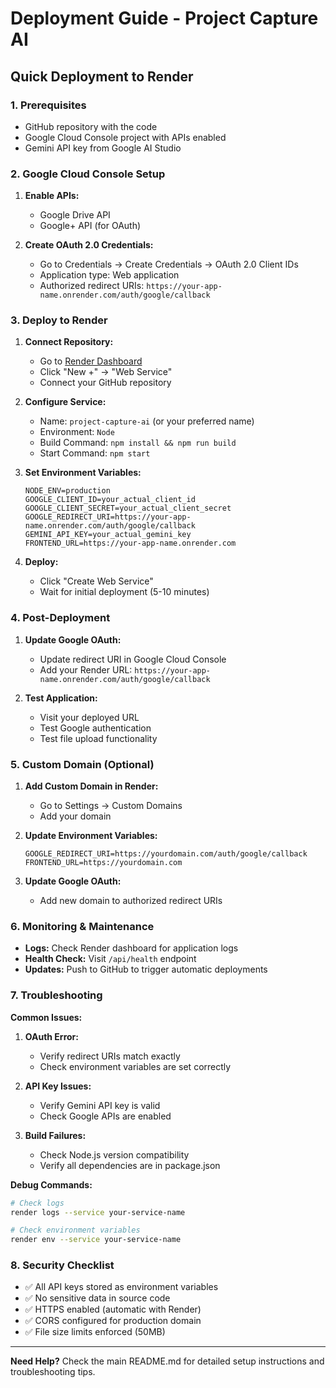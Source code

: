 # Deployment Guide - Project Capture AI

## Quick Deployment to Render

### 1. Prerequisites

- GitHub repository with the code
- Google Cloud Console project with APIs enabled
- Gemini API key from Google AI Studio

### 2. Google Cloud Console Setup

1. **Enable APIs:**
   - Google Drive API
   - Google+ API (for OAuth)

2. **Create OAuth 2.0 Credentials:**
   - Go to Credentials → Create Credentials → OAuth 2.0 Client IDs
   - Application type: Web application
   - Authorized redirect URIs: `https://your-app-name.onrender.com/auth/google/callback`

### 3. Deploy to Render

1. **Connect Repository:**
   - Go to [Render Dashboard](https://dashboard.render.com/)
   - Click "New +" → "Web Service"
   - Connect your GitHub repository

2. **Configure Service:**
   - Name: `project-capture-ai` (or your preferred name)
   - Environment: `Node`
   - Build Command: `npm install && npm run build`
   - Start Command: `npm start`

3. **Set Environment Variables:**
   ```
   NODE_ENV=production
   GOOGLE_CLIENT_ID=your_actual_client_id
   GOOGLE_CLIENT_SECRET=your_actual_client_secret
   GOOGLE_REDIRECT_URI=https://your-app-name.onrender.com/auth/google/callback
   GEMINI_API_KEY=your_actual_gemini_key
   FRONTEND_URL=https://your-app-name.onrender.com
   ```

4. **Deploy:**
   - Click "Create Web Service"
   - Wait for initial deployment (5-10 minutes)

### 4. Post-Deployment

1. **Update Google OAuth:**
   - Update redirect URI in Google Cloud Console
   - Add your Render URL: `https://your-app-name.onrender.com/auth/google/callback`

2. **Test Application:**
   - Visit your deployed URL
   - Test Google authentication
   - Test file upload functionality

### 5. Custom Domain (Optional)

1. **Add Custom Domain in Render:**
   - Go to Settings → Custom Domains
   - Add your domain

2. **Update Environment Variables:**
   ```
   GOOGLE_REDIRECT_URI=https://yourdomain.com/auth/google/callback
   FRONTEND_URL=https://yourdomain.com
   ```

3. **Update Google OAuth:**
   - Add new domain to authorized redirect URIs

### 6. Monitoring & Maintenance

- **Logs:** Check Render dashboard for application logs
- **Health Check:** Visit `/api/health` endpoint
- **Updates:** Push to GitHub to trigger automatic deployments

### 7. Troubleshooting

**Common Issues:**

1. **OAuth Error:**
   - Verify redirect URIs match exactly
   - Check environment variables are set correctly

2. **API Key Issues:**
   - Verify Gemini API key is valid
   - Check Google APIs are enabled

3. **Build Failures:**
   - Check Node.js version compatibility
   - Verify all dependencies are in package.json

**Debug Commands:**
```bash
# Check logs
render logs --service your-service-name

# Check environment variables
render env --service your-service-name
```

### 8. Security Checklist

- ✅ All API keys stored as environment variables
- ✅ No sensitive data in source code
- ✅ HTTPS enabled (automatic with Render)
- ✅ CORS configured for production domain
- ✅ File size limits enforced (50MB)

---

**Need Help?** Check the main README.md for detailed setup instructions and troubleshooting tips.